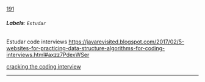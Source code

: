 [191](https://github.com/guilhermeprokisch/ideias/issues/191) 
###### **Labels**: `Estudar`



Estudar code interviews https://javarevisited.blogspot.com/2017/02/5-websites-for-practicing-data-structure-algorithms-for-coding-interviews.html#axzz7PdexWSer


[cracking the coding interview](cracking-the-coding-interview)

-------------------------------------------------------------------------------


